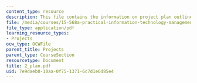 ```yaml
---
content_type: resource
description: This file contains the information on project plan outline.
file: /media/courses/15-568a-practical-information-technology-management-spring-2005/7e9daeb010aa0f7513716c7d1e6d85e4_2_plan.pdf
file_type: application/pdf
learning_resource_types:
- Projects
ocw_type: OCWFile
parent_title: Projects
parent_type: CourseSection
resourcetype: Document
title: 2_plan.pdf
uid: 7e9daeb0-10aa-0f75-1371-6c7d1e6d85e4
---
```

